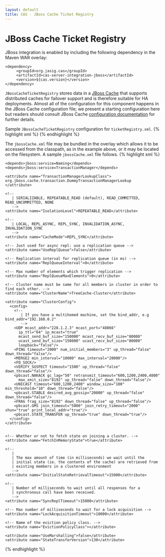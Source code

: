 ```yaml
---
layout: default
title: CAS - JBoss Cache Ticket Registry
---
```


# JBoss Cache Ticket Registry
JBoss integration is enabled by including the following dependency in the Maven WAR overlay:

    <dependency>
         <groupId>org.jasig.cas</groupId>
         <artifactId>cas-server-integration-jboss</artifactId>
         <version>${cas.version}</version>
    </dependency>

`JBossCacheTicketRegistry` stores data in a [JBoss Cache](http://www.jboss.org/jbosscache/) that supports distributed
caches for failover support and is therefore suitable for HA deployments. Almost all of the configuration for this
component happens in the JBoss Cache configuration file; we present a starting configuration here but readers should
consult JBoss Cache
[configuration documentation](http://docs.jboss.org/jbosscache/3.2.1.GA/userguide_en/html/configuration.html)
for further details.

Sample `JBossCacheTicketRegistry` configuration for `ticketRegistry.xml`.
{% highlight xml %}
<bean id="ticketRegistry"
      class="org.jasig.cas.ticket.registry.JBossCacheTicketRegistry"
      p:cache-ref="cache" />
<bean id="cache"
      class="org.jasig.cas.util.JBossCacheFactoryBean"
      p:configLocation="classpath:jbossCache.xml" />
  </bean>
{% endhighlight %}

The `jbossCache.xml` file may be bundled in the overlay which allows it to be accessed from the classpath, as in the
example above, or it may be located on the filesystem. A sample `jbossCache.xml` file follows.
{% highlight xml %}
<?xml version="1.0" encoding="UTF-8"?>
<server>
  <mbean code="org.jboss.cache.TreeCache" name="jboss.cache:service=TreeCache">

    <depends>jboss:service=Naming</depends>
    <depends>jboss:service=TransactionManager</depends>

    <attribute name="TransactionManagerLookupClass">
    org.jboss.cache.transaction.DummyTransactionManagerLookup
    </attribute>

    <!--
       | SERIALIZABLE, REPEATABLE_READ (default), READ_COMMITTED, READ_UNCOMMITTED, NONE
       -->
    <attribute name="IsolationLevel">REPEATABLE_READ</attribute>

    <!--
       | LOCAL, REPL_ASYNC, REPL_SYNC, INVALIDATION_ASYNC, INVALIDATION_SYNC
       -->
    <attribute name="CacheMode">REPL_SYNC</attribute>

    <!-- Just used for async repl: use a replication queue -->
    <attribute name="UseReplQueue">false</attribute>

    <!-- Replication interval for replication queue (in ms) -->
    <attribute name="ReplQueueInterval">0</attribute>

    <!-- Max number of elements which trigger replication -->
    <attribute name="ReplQueueMaxElements">0</attribute>

    <!-- Cluster name must be same for all members in cluster in order to find each other. -->
    <attribute name="ClusterName">TreeCache-Cluster</attribute>

    <attribute name="ClusterConfig">
      <config>
        <!--
           | If you have a multihomed machine, set the bind_addr, e.g bind_addr="192.168.0.2"
           -->
        <UDP mcast_addr="228.1.2.3" mcast_port="48866"
          ip_ttl="64" ip_mcast="true"
          mcast_send_buf_size="150000" mcast_recv_buf_size="80000"
          ucast_send_buf_size="150000" ucast_recv_buf_size="80000"
          loopback="false"/>
        <PING timeout="2000" num_initial_members="3" up_thread="false" down_thread="false"/>
        <MERGE2 min_interval="10000" max_interval="20000"/>
        <FD_SOCK/>
        <VERIFY_SUSPECT timeout="1500" up_thread="false" down_thread="false"/>
        <pbcast.NAKACK gc_lag="50" retransmit_timeout="600,1200,2400,4800"
          max_xmit_size="8192" up_thread="false" down_thread="false"/>
        <UNICAST timeout="600,1200,2400" window_size="100" min_threshold="10" down_thread="false"/>
        <pbcast.STABLE desired_avg_gossip="20000" up_thread="false" down_thread="false"/>
        <FRAG frag_size="8192" down_thread="false" up_thread="false"/>
        <pbcast.GMS join_timeout="5000" join_retry_timeout="2000" shun="true" print_local_addr="true"/>
        <pbcast.STATE_TRANSFER up_thread="true" down_thread="true"/>
      </config>
    </attribute>


    <!-- Whether or not to fetch state on joining a cluster. -->
    <attribute name="FetchInMemoryState">true</attribute>

    <!--
       | 
       | The max amount of time (in milliseconds) we wait until the
       | initial state (ie. the contents of the cache) are retrieved from
       | existing members in a clustered environment
       -->
    <attribute name="InitialStateRetrievalTimeout">15000</attribute>

    <!--
       | Number of milliseconds to wait until all responses for a
       | synchronous call have been received.
       -->
    <attribute name="SyncReplTimeout">15000</attribute>

    <!-- Max number of milliseconds to wait for a lock acquisition -->
    <attribute name="LockAcquisitionTimeout">10000</attribute>

    <!-- Name of the eviction policy class. -->
    <attribute name="EvictionPolicyClass"></attribute>

    <attribute name="UseMarshalling">false</attribute>
    <attribute name="StateTransferVersion">130</attribute>
  </mbean>
</server>
{% endhighlight %}
